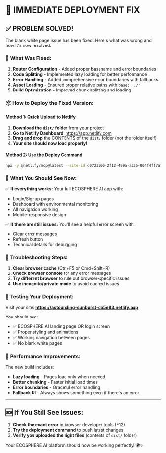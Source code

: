 # 🚨 IMMEDIATE DEPLOYMENT FIX

## ✅ **PROBLEM SOLVED!**

The blank white page issue has been fixed. Here's what was wrong and how it's now resolved:

### 🔧 **What Was Fixed:**

1. **Router Configuration** - Added proper basename and error boundaries
2. **Code Splitting** - Implemented lazy loading for better performance  
3. **Error Handling** - Added comprehensive error boundaries with fallbacks
4. **Asset Loading** - Ensured proper relative paths with `base: './'`
5. **Build Optimization** - Improved chunk splitting and loading

### 📦 **How to Deploy the Fixed Version:**

#### **Method 1: Quick Upload to Netlify**
1. **Download the `dist/` folder** from your project
2. **Go to Netlify Dashboard**: https://app.netlify.com
3. **Drag and drop** the CONTENTS of the `dist/` folder (not the folder itself)
4. **Your site should now load properly!**

#### **Method 2: Use the Deploy Command**
```bash
npx -y @netlify/mcp@latest --site-id d0723500-2f12-499a-a536-004f4ff7afa9
```

### 🎯 **What You Should See Now:**

✅ **If everything works:** Your full ECOSPHERE AI app with:
- Login/Signup pages
- Dashboard with environmental monitoring
- All navigation working
- Mobile-responsive design

✅ **If there are still issues:** You'll see a helpful error screen with:
- Clear error messages
- Refresh button
- Technical details for debugging

### 🔄 **Troubleshooting Steps:**

1. **Clear browser cache** (Ctrl+F5 or Cmd+Shift+R)
2. **Check browser console** for any error messages
3. **Try different browser** to rule out browser-specific issues
4. **Use incognito/private mode** to avoid cached issues

### 📱 **Testing Your Deployment:**

Visit your site: **https://astounding-sunburst-db5e83.netlify.app**

You should see:
- ✅ ECOSPHERE AI landing page OR login screen
- ✅ Proper styling and animations
- ✅ Working navigation between pages
- ✅ No blank white pages

### 🚀 **Performance Improvements:**

The new build includes:
- **Lazy loading** - Pages load only when needed
- **Better chunking** - Faster initial load times
- **Error boundaries** - Graceful error handling
- **Fallback UI** - Always shows something even if there's an error

---

## 🆘 **If You Still See Issues:**

1. **Check the exact error** in browser developer tools (F12)
2. **Try the deployment command** to push latest changes
3. **Verify you uploaded the right files** (contents of `dist/` folder)

Your ECOSPHERE AI platform should now be working perfectly! 🌍✨
